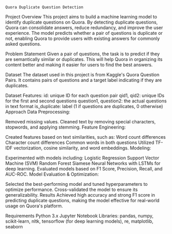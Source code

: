                                                                       Quora Duplicate Question Detection
Project Overview
This project aims to build a machine learning model to identify duplicate questions on Quora. By detecting duplicate questions, Quora can consolidate answers, reduce redundancy, and improve the user experience. The model predicts whether a pair of questions is duplicate or not, enabling Quora to provide users with existing answers for commonly asked questions.

Problem Statement
Given a pair of questions, the task is to predict if they are semantically similar or duplicates. This will help Quora in organizing its content better and making it easier for users to find the best answers.

Dataset
The dataset used in this project is from Kaggle's Quora Question Pairs. It contains pairs of questions and a target label indicating if they are duplicates.

Dataset Features:
id: unique ID for each question pair
qid1, qid2: unique IDs for the first and second questions
question1, question2: the actual questions in text format
is_duplicate: label (1 if questions are duplicates, 0 otherwise)
Approach
Data Preprocessing:

Removed missing values.
Cleaned text by removing special characters, stopwords, and applying stemming.
Feature Engineering:

Created features based on text similarities, such as:
Word count differences
Character count differences
Common words in both questions
Utilized TF-IDF vectorization, cosine similarity, and word embeddings.
Modeling:

Experimented with models including:
Logistic Regression
Support Vector Machine (SVM)
Random Forest
Siamese Neural Networks with LSTMs for deep learning.
Evaluated models based on F1 Score, Precision, Recall, and AUC-ROC.
Model Evaluation & Optimization:

Selected the best-performing model and tuned hyperparameters to optimize performance.
Cross-validated the model to ensure its generalizability.
Results
Achieved high accuracy and strong F1 score in predicting duplicate questions, making the model effective for real-world usage on Quora's platform.

Requirements
Python 3.x
Jupyter Notebook
Libraries: pandas, numpy, scikit-learn, nltk, tensorflow (for deep learning models), re, matplotlib, seaborn

